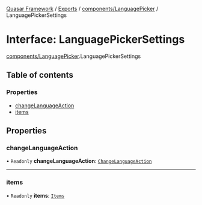 [Quasar Framework](../index.md) / [Exports](../modules.md) / [components/LanguagePicker](../modules/components_LanguagePicker.md) / LanguagePickerSettings

# Interface: LanguagePickerSettings

[components/LanguagePicker](../modules/components_LanguagePicker.md).LanguagePickerSettings

## Table of contents

### Properties

- [changeLanguageAction](components_LanguagePicker.LanguagePickerSettings.md#changelanguageaction)
- [items](components_LanguagePicker.LanguagePickerSettings.md#items)

## Properties

### changeLanguageAction

• `Readonly` **changeLanguageAction**: [`ChangeLanguageAction`](../modules/components_LanguagePicker.md#changelanguageaction)

___

### items

• `Readonly` **items**: [`Items`](../modules/components_LanguagePicker.md#items)
